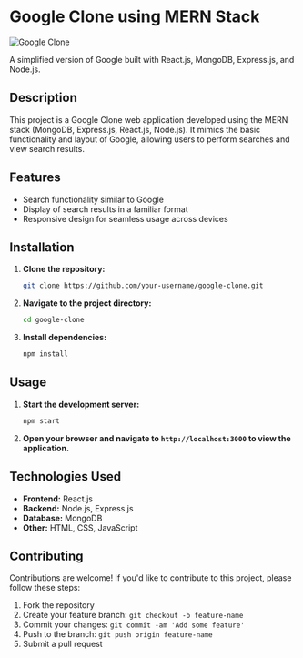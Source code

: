 
# Google Clone using MERN Stack

![Google Clone](https://cdn.vox-cdn.com/thumbor/x5bPoUvbJhKWBIxX7LV2j_Bpi_8=/0x146:2040x1214/fit-in/1200x630/cdn.vox-cdn.com/uploads/chorus_asset/file/19287010/acastro_191014_1777_google_pixel_0005.0.jpg)

A simplified version of Google built with React.js, MongoDB, Express.js, and Node.js.

## Description
This project is a Google Clone web application developed using the MERN stack (MongoDB, Express.js, React.js, Node.js). It mimics the basic functionality and layout of Google, allowing users to perform searches and view search results.

## Features
- Search functionality similar to Google
- Display of search results in a familiar format
- Responsive design for seamless usage across devices

## Installation
1. **Clone the repository:**
   ```bash
   git clone https://github.com/your-username/google-clone.git
   ```
2. **Navigate to the project directory:**
   ```bash
   cd google-clone
   ```
3. **Install dependencies:**
   ```bash
   npm install
   ```

## Usage
1. **Start the development server:**
   ```bash
   npm start
   ```
2. **Open your browser and navigate to `http://localhost:3000` to view the application.**

## Technologies Used
- **Frontend:** React.js
- **Backend:** Node.js, Express.js
- **Database:** MongoDB
- **Other:** HTML, CSS, JavaScript

## Contributing
Contributions are welcome! If you'd like to contribute to this project, please follow these steps:
1. Fork the repository
2. Create your feature branch: `git checkout -b feature-name`
3. Commit your changes: `git commit -am 'Add some feature'`
4. Push to the branch: `git push origin feature-name`
5. Submit a pull request

